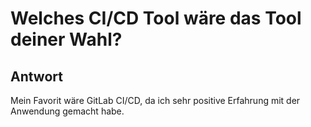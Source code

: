 # Welches CI/CD Tool wäre das Tool deiner Wahl?

## Antwort
Mein Favorit wäre GitLab CI/CD, da ich sehr positive Erfahrung mit der Anwendung gemacht habe.


